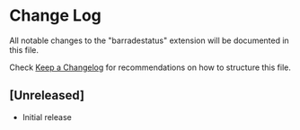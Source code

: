 # Change Log

All notable changes to the "barradestatus" extension will be documented in this file.

Check [Keep a Changelog](http://keepachangelog.com/) for recommendations on how to structure this file.

## [Unreleased]

- Initial release
